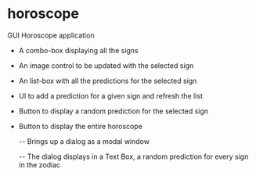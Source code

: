 # horoscope
GUI Horoscope application

- A combo-box displaying all the signs

- An image control to be updated with the selected sign

- An list-box with all the predictions for the selected sign

- UI to add a prediction for a given sign and refresh the list

- Button to display a random prediction for the selected sign

- Button to display the entire horoscope

   -- Brings up a dialog as a modal window
   
   -- The dialog displays in a Text Box, a random prediction for every sign in the zodiac 
